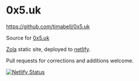 # 0x5.uk

<https://github.com/timabell/0x5.uk>

Source for [0x5.uk](https://0x5.uk)

[Zola](https://www.getzola.org/) static site, deployed to [netlify](https://www.netlify.com/).

Pull requests for corrections and additions welcome.

[![Netlify Status](https://api.netlify.com/api/v1/badges/f58f67bc-9d9a-4103-ba33-f454cf947705/deploy-status)](https://app.netlify.com/projects/0x5uk/deploys)
